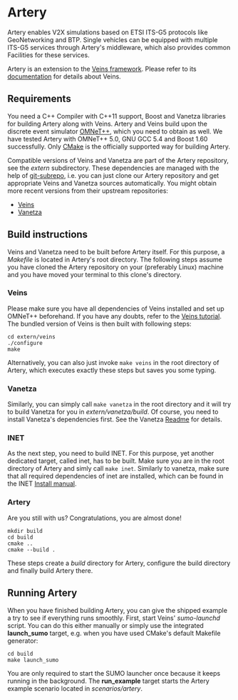 # Artery

Artery enables V2X simulations based on ETSI ITS-G5 protocols like GeoNetworking and BTP.
Single vehicles can be equipped with multiple ITS-G5 services through Artery's middleware, which also provides common Facilities for these services.

Artery is an extension to the [Veins framework](http://veins.car2x.org).
Please refer to its [documentation](http://veins.car2x.org/documentation) for details about Veins.

## Requirements
You need a C++ Compiler with C++11 support, Boost and Vanetza libraries for building Artery along with Veins.
Artery and Veins build upon the discrete event simulator [OMNeT++](https://omnetpp.org), which you need to obtain as well.
We have tested Artery with OMNeT++ 5.0, GNU GCC 5.4 and Boost 1.60 successfully.
Only [CMake](http://www.cmake.org) is the officially supported way for building Artery.

Compatible versions of Veins and Vanetza are part of the Artery repository, see the *extern* subdirectory.
These dependencies are managed with the help of [git-subrepo](https://github.com/ingydotnet/git-subrepo), i.e. you can just clone our Artery repository and get appropriate Veins and Vanetza sources automatically.
You might obtain more recent versions from their upstream repositories:

- [Veins](https://github.com/sommer/veins)
- [Vanetza](https://github.com/riebl/vanetza)


## Build instructions
Veins and Vanetza need to be built before Artery itself.
For this purpose, a *Makefile* is located in Artery's root directory.
The following steps assume you have cloned the Artery repository on your (preferably Linux) machine and you have moved your terminal to this clone's directory.

### Veins
Please make sure you have all dependencies of Veins installed and set up OMNeT++ beforehand.
If you have any doubts, refer to the [Veins tutorial](http://veins.car2x.org/tutorial).
The bundled version of Veins is then built with following steps:

    cd extern/veins
    ./configure
    make

Alternatively, you can also just invoke `make veins` in the root directory of Artery, which executes exactly these steps but saves you some typing.

### Vanetza
Similarly, you can simply call `make vanetza` in the root directory and it will try to build Vanetza for you in *extern/vanetza/build*.
Of course, you need to install Vanetza's dependencies first.
See the Vanetza [Readme](extern/vanetza/README.md) for details.

### INET
As the next step, you need to build INET. For this purpose, yet another dedicated target, called inet, has to be built. Make sure you are in the root directory of Artery and simly call `make inet`.
Similarly to vanetza, make sure that all required dependencies of inet are installed, which can be found in the INET [Install manual](extern/inet/INSTALL).

### Artery
Are you still with us? Congratulations, you are almost done!

    mkdir build
    cd build
    cmake ..
    cmake --build .

These steps create a *build* directory for Artery, configure the build directory and finally build Artery there.

## Running Artery

When you have finished building Artery, you can give the shipped example a try to see if everything runs smoothly.
First, start Veins' *sumo-launchd* script.
You can do this either manually or simply use the integrated **launch_sumo** target, e.g. when you have used CMake's default Makefile generator:

    cd build
    make launch_sumo

You are only required to start the SUMO launcher once because it keeps running in the background.
The **run_example** target starts the Artery example scenario located in *scenarios/artery*.
